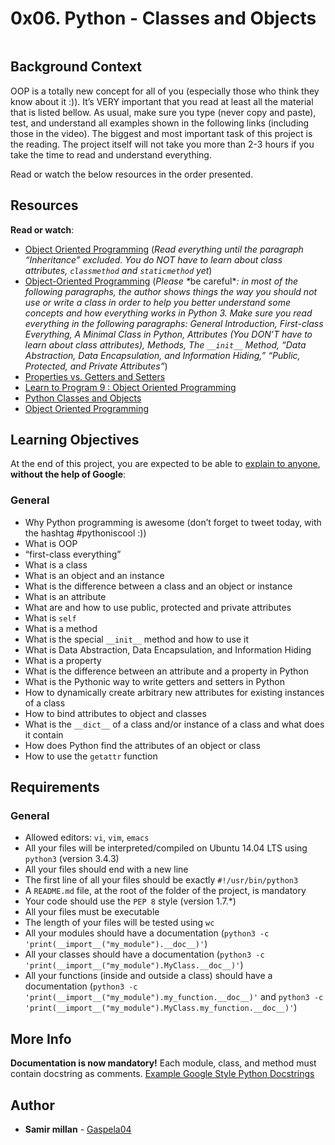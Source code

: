<h1 class="gap">0x06. Python - Classes and Objects</h1>
<article id="description" class="gap formatted-content">
    <p><img src="https://s3.amazonaws.com/intranet-projects-files/holbertonschool-higher-level_programming+/247/oop-meme.jpg" alt="" style=""></p>

<h2>Background Context</h2>

<p>OOP is a totally new concept for all of you (especially those who think they know about it :)). It’s VERY important that you read at least all the material that is listed bellow. As usual, make sure you type (never copy and paste), test, and understand all examples shown in the following links (including those in the video). The biggest and most important task of this project is the reading. The project itself will not take you more than 2-3 hours if you take the time to read and understand everything.</p>

<p>Read or watch the below resources in the order presented.</p>

<h2>Resources</h2>

<p><strong>Read or watch</strong>:</p>

<ul>
<li><a href="/rltoken/izl1kO1isRJo6h_Ce2pmhw" title="Object Oriented Programming" target="_blank">Object Oriented Programming</a> (<em>Read everything until the paragraph “Inheritance” excluded. You do NOT have to learn about class attributes, <code>classmethod</code> and <code>staticmethod</code> yet</em>)</li>
<li><a href="/rltoken/K5t1QFchQYs7rkt62uMo7A" title="Object-Oriented Programming" target="_blank">Object-Oriented Programming</a> (<em>Please *</em>be careful*<em>: in most of the following paragraphs, the author shows things the way you should not use or write a class in order to help you better understand some concepts and how everything works in Python 3. Make sure you read everything in the following paragraphs: General Introduction, First-class Everything, A Minimal Class in Python, Attributes (You DON’T have to learn about class attributes), Methods, The <code>__init__</code> Method, “Data Abstraction, Data Encapsulation, and Information Hiding,” “Public, Protected, and Private Attributes”</em>)</li>
<li><a href="/rltoken/LZg7XYGGZj49Gu2276afpA" title="Properties vs. Getters and Setters" target="_blank">Properties vs. Getters and Setters</a> </li>
<li><a href="/rltoken/aFk7Ki8TPw5vZZBx2JXvIQ" title="Learn to Program 9 : Object Oriented Programming" target="_blank">Learn to Program 9 : Object Oriented Programming</a> </li>
<li><a href="/rltoken/CFTUXsxbTVu4xb698_2bmQ" title="Python Classes and Objects" target="_blank">Python Classes and Objects</a> </li>
<li><a href="/rltoken/DK1vkIQ0xT1fmMrmBcSGiA" title="Object Oriented Programming" target="_blank">Object Oriented Programming</a> </li>
</ul>

<h2>Learning Objectives</h2>

<p>At the end of this project, you are expected to be able to <a href="/rltoken/aul-KtyIrNZ8J5M_Pjxyjg" title="explain to anyone" target="_blank">explain to anyone</a>, <strong>without the help of Google</strong>:</p>

<h3>General</h3>

<ul>
<li>Why Python programming is awesome (don’t forget to tweet today, with the hashtag #pythoniscool :))</li>
<li>What is OOP</li>
<li>“first-class everything”</li>
<li>What is a class</li>
<li>What is an object and an instance</li>
<li>What is the difference between a class and an object or instance</li>
<li>What is an attribute</li>
<li>What are and how to use public, protected and private attributes</li>
<li>What is <code>self</code></li>
<li>What is a method</li>
<li>What is the special <code>__init__</code> method and how to use it</li>
<li>What is Data Abstraction, Data Encapsulation, and Information Hiding</li>
<li>What is a property</li>
<li>What is the difference between an attribute and a property in Python</li>
<li>What is the Pythonic way to write getters and setters in Python</li>
<li>How to dynamically create arbitrary new attributes for existing instances of a class</li>
<li>How to bind attributes to object and classes</li>
<li>What is the <code>__dict__</code> of a class and/or instance of a class and what does it contain</li>
<li>How does Python find the attributes of an object or class</li>
<li>How to use the <code>getattr</code> function</li>
</ul>

<h2>Requirements</h2>

<h3>General</h3>

<ul>
<li>Allowed editors: <code>vi</code>, <code>vim</code>, <code>emacs</code></li>
<li>All your files will be interpreted/compiled on Ubuntu 14.04 LTS using <code>python3</code> (version 3.4.3)</li>
<li>All your files should end with a new line</li>
<li>The first line of all your files should be exactly <code>#!/usr/bin/python3</code></li>
<li>A <code>README.md</code> file, at the root of the folder of the project, is mandatory</li>
<li>Your code should use the <code>PEP 8</code> style (version 1.7.*)</li>
<li>All your files must be executable</li>
<li>The length of your files will be tested using <code>wc</code></li>
<li>All your modules should have a documentation (<code>python3 -c 'print(__import__("my_module").__doc__)'</code>)</li>
<li>All your classes should have a documentation (<code>python3 -c 'print(__import__("my_module").MyClass.__doc__)'</code>)</li>
<li>All your functions (inside and outside a class) should have a documentation (<code>python3 -c 'print(__import__("my_module").my_function.__doc__)'</code> and <code>python3 -c 'print(__import__("my_module").MyClass.my_function.__doc__)'</code>)</li>
</ul>

<h2>More Info</h2>

<p><strong>Documentation is now mandatory!</strong> Each module, class, and method must contain docstring as comments. <a href="/rltoken/SYdQnrcR2jL5hIs5TkIN5Q" title="Example Google Style Python Docstrings" target="_blank">Example Google Style Python Docstrings</a></p>

  </article>

## Author
* **Samir millan** - [Gaspela04](https://github.com/Gaspela04)
